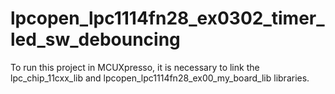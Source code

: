 # lpcopen_lpc1114fn28_ex0302_timer_led_sw_debouncing
To run this project in MCUXpresso, it is necessary to link the lpc_chip_11cxx_lib and lpcopen_lpc1114fn28_ex00_my_board_lib libraries.
